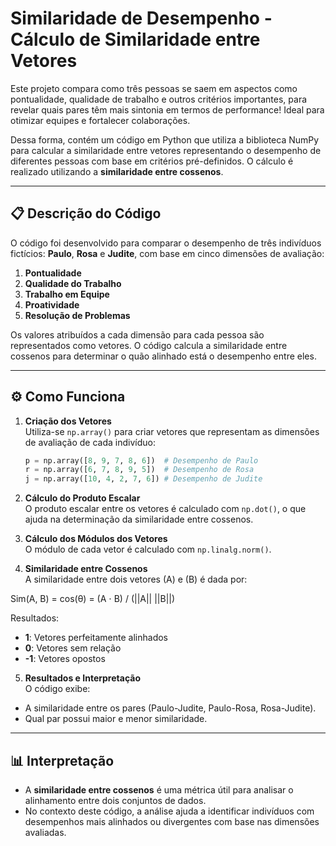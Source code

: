 # Similaridade de Desempenho - Cálculo de Similaridade entre Vetores

Este projeto compara como três pessoas se saem em aspectos como pontualidade, qualidade de trabalho e outros critérios importantes, para revelar quais pares têm mais sintonia em termos de performance! Ideal para otimizar equipes e fortalecer colaborações.

Dessa forma, contém um código em Python que utiliza a biblioteca NumPy para calcular a similaridade entre vetores representando o desempenho de diferentes pessoas com base em critérios pré-definidos. O cálculo é realizado utilizando a **similaridade entre cossenos**.

---

## 📋 Descrição do Código

O código foi desenvolvido para comparar o desempenho de três indivíduos fictícios: **Paulo**, **Rosa** e **Judite**, com base em cinco dimensões de avaliação:  
1. **Pontualidade**  
2. **Qualidade do Trabalho**  
3. **Trabalho em Equipe**  
4. **Proatividade**  
5. **Resolução de Problemas**

Os valores atribuídos a cada dimensão para cada pessoa são representados como vetores. O código calcula a similaridade entre cossenos para determinar o quão alinhado está o desempenho entre eles.

---

## ⚙️ Como Funciona

1. **Criação dos Vetores**  
   Utiliza-se `np.array()` para criar vetores que representam as dimensões de avaliação de cada indivíduo:
   ```python
   p = np.array([8, 9, 7, 8, 6])  # Desempenho de Paulo
   r = np.array([6, 7, 8, 9, 5])  # Desempenho de Rosa
   j = np.array([10, 4, 2, 7, 6]) # Desempenho de Judite

2. **Cálculo do Produto Escalar**  
  O produto escalar entre os vetores é calculado com `np.dot()`, o que ajuda na determinação da similaridade entre cossenos.

3. **Cálculo dos Módulos dos Vetores**  
  O módulo de cada vetor é calculado com `np.linalg.norm()`.

4. **Similaridade entre Cossenos**  
  A similaridade entre dois vetores \(A\) e \(B\) é dada por:

  Sim(A, B) = cos(θ) = (A ⋅ B) / (||A|| ||B||)

  Resultados:
  - **1**: Vetores perfeitamente alinhados
  - **0**: Vetores sem relação
  - **-1**: Vetores opostos

5. **Resultados e Interpretação**  
  O código exibe:
  - A similaridade entre os pares (Paulo-Judite, Paulo-Rosa, Rosa-Judite).
  - Qual par possui maior e menor similaridade.


---

## 📊 Interpretação

- A **similaridade entre cossenos** é uma métrica útil para analisar o alinhamento entre dois conjuntos de dados.
- No contexto deste código, a análise ajuda a identificar indivíduos com desempenhos mais alinhados ou divergentes com base nas dimensões avaliadas.
